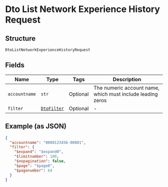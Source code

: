 
# Dto List Network Experience History Request

## Structure

`DtoListNetworkExperienceHistoryRequest`

## Fields

| Name | Type | Tags | Description |
|  --- | --- | --- | --- |
| `accountname` | `str` | Optional | The numeric account name, which must include leading zeros |
| `filter` | [`DtoFilter`](../../doc/models/dto-filter.md) | Optional | - |

## Example (as JSON)

```json
{
  "accountname": "0000123456-00001",
  "filter": {
    "$expand": "$expand0",
    "$limitnumber": 100,
    "$nopagination": false,
    "$page": "$page0",
    "$pagenumber": 64
  }
}
```


